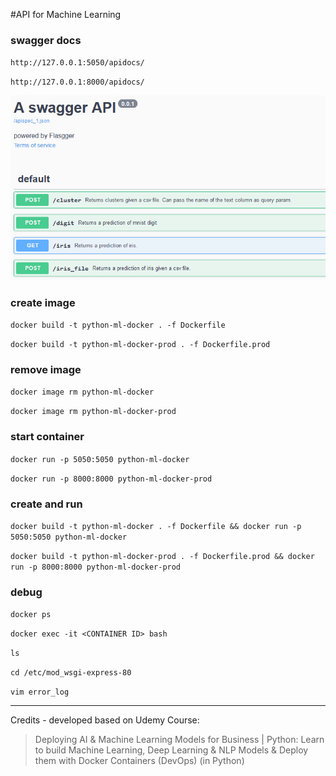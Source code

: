 #API for Machine Learning

### swagger docs
`http://127.0.0.1:5050/apidocs/`

`http://127.0.0.1:8000/apidocs/`

![Screenshot](preview.png)

### create image
`docker build -t python-ml-docker . -f Dockerfile`

`docker build -t python-ml-docker-prod . -f Dockerfile.prod`

### remove image
`docker image rm python-ml-docker`

`docker image rm python-ml-docker-prod`

### start container
`docker run -p 5050:5050 python-ml-docker`

`docker run -p 8000:8000 python-ml-docker-prod`

### create and run
`docker build -t python-ml-docker . -f Dockerfile && docker run -p 5050:5050 python-ml-docker`

`docker build -t python-ml-docker-prod . -f Dockerfile.prod && docker run -p 8000:8000 python-ml-docker-prod`

### debug
`docker ps`

`docker exec -it <CONTAINER ID> bash`

`ls`

`cd /etc/mod_wsgi-express-80`

`vim error_log`

---
Credits - developed based on Udemy Course: 
> Deploying AI & Machine Learning Models for Business | Python: Learn to build Machine Learning, Deep Learning & NLP Models & Deploy them with Docker Containers (DevOps) (in Python)

